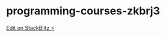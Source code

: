 # programming-courses-zkbrj3

[Edit on StackBlitz ⚡️](https://stackblitz.com/edit/programming-courses-zkbrj3)